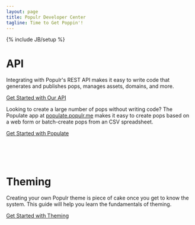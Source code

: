 ```yaml
---
layout: page
title: Populr Developer Center
tagline: Time to Get Poppin'!
---
```

{% include JB/setup %}


<div class="row">
  <div class="span6">
    <h1>API</h1>
    <p>Integrating with Populr's REST API makes it easy to write code that generates and publishes pops, manages assets, domains, and more.</p>
    <a href="{{ BASE_PATH }}/api/index.html" class="btn btn-primary">Get Started with Our API</a>
  <p>
	</p>
    <p>Looking to create a large number of pops without writing code? The Populate app at <a href="http://populate.populr.me/">populate.populr.me</a> makes it easy to create pops based on a web form or batch-create pops from an CSV spreadsheet.</p>
    <a href="{{ BASE_PATH }}/api/populate.html" class="btn btn-primary">Get Started with Populate</a>

<br><br><br>

  </div>
  <div class="span6">
    <h1>Theming</h1>
    <p>Creating your own Populr theme is piece of cake once you get to know the system. This guide will help you learn the fundamentals of theming.</p>
    <a href="{{ BASE_PATH }}/theming/index.html" class="btn btn-primary">Get Started with Theming</a>
  </div>
</div>